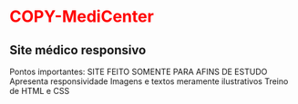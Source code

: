 <h1 style="color:red">COPY-MediCenter</h1>
<h2>Site médico responsivo</h2>

<tl>Pontos importantes: </tl>
  <ti>SITE FEITO SOMENTE PARA AFINS DE ESTUDO</ti>
  <ti>Apresenta responsividade</ti>
  <ti>Imagens e textos meramente ilustrativos</ti>
  <ti>Treino de HTML e CSS</ti>

